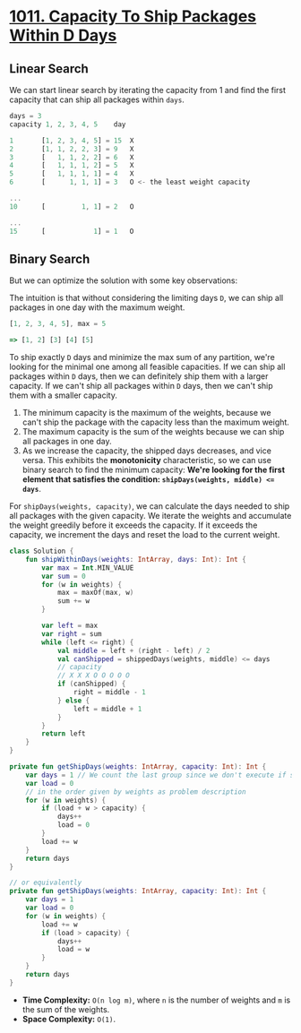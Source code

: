 # [1011. Capacity To Ship Packages Within D Days](https://leetcode.com/problems/capacity-to-ship-packages-within-d-days/)

## Linear Search
We can start linear search by iterating the capacity from 1 and find the first capacity that can ship all packages within `days`.

```js
days = 3
capacity 1, 2, 3, 4, 5    day

1       [1, 2, 3, 4, 5] = 15  X
2       [1, 1, 2, 2, 3] = 9   X
3       [   1, 1, 2, 2] = 6   X
4       [   1, 1, 1, 2] = 5   X
5       [   1, 1, 1, 1] = 4   X
6       [      1, 1, 1] = 3   O <- the least weight capacity

...
10      [         1, 1] = 2   O

...
15      [            1] = 1   O
```

## Binary Search
But we can optimize the solution with some key observations:

The intuition is that without considering the limiting days `D`, we can ship all packages in one day with the maximum weight.

```js
[1, 2, 3, 4, 5], max = 5 

=> [1, 2] [3] [4] [5]
```

To ship exactly `D` days and minimize the max sum of any partition, we're looking for the minimal one among all feasible capacities. If we can ship all packages within `D` days, then we can definitely ship them with a larger capacity. If we can't ship all packages within `D` days, then we can't ship them with a smaller capacity.

1. The minimum capacity is the maximum of the weights, because we can't ship the package with the capacity less than the maximum weight.
2. The maximum capacity is the sum of the weights because we can ship all packages in one day.
3. As we increase the capacity, the shipped days decreases, and vice versa. This exhibits the **monotonicity** characteristic, so we can use binary search to find the minimum capacity: **We're looking for the first element that satisfies the condition: `shipDays(weights, middle) <= days`**.

For `shipDays(weights, capacity)`, we can calculate the days needed to ship all packages with the given capacity. We iterate the weights and accumulate the weight greedily before it exceeds the capacity. If it exceeds the capacity, we increment the days and reset the load to the current weight.

```kotlin
class Solution {
    fun shipWithinDays(weights: IntArray, days: Int): Int {
        var max = Int.MIN_VALUE
        var sum = 0
        for (w in weights) {
            max = maxOf(max, w)
            sum += w
        }

        var left = max
        var right = sum
        while (left <= right) {
            val middle = left + (right - left) / 2
            val canShipped = shippedDays(weights, middle) <= days
            // capacity 
            // X X X O O O O O
            if (canShipped) {
                right = middle - 1
            } else {
                left = middle + 1
            }
        }
        return left
    }
}

private fun getShipDays(weights: IntArray, capacity: Int): Int {
    var days = 1 // We count the last group since we don't execute if statement in the last iteration. 最後一個分組一定不會執行 if 語句，但是還是要算一天。
    var load = 0
    // in the order given by weights as problem description
    for (w in weights) {
        if (load + w > capacity) {
            days++
            load = 0
        }
        load += w
    }
    return days
}

// or equivalently
private fun getShipDays(weights: IntArray, capacity: Int): Int {
    var days = 1
    var load = 0
    for (w in weights) {
        load += w
        if (load > capacity) {
            days++
            load = w
        }
    }
    return days
}
```

* **Time Complexity:** `O(n log m)`, where `n` is the number of weights and `m` is the sum of the weights.
* **Space Complexity:** `O(1)`.